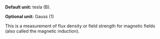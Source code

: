 **Default unit:** tesla (B).

**Optional unit:** Gauss (1)

This is a measurement of flux density or field strength for magnetic fields (also called the magnetic induction). 

 
